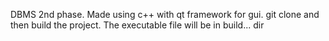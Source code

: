 DBMS 2nd phase. Made using c++ with qt framework for gui.
git clone and then build the project.
The executable file will be in build... dir

